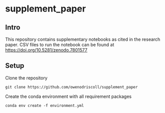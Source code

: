 # supplement_paper
## Intro
This repository contains supplementary notebooks as cited in the research paper. CSV files to run the notebook can be found at https://doi.org/10.5281/zenodo.7801577

## Setup

Clone the repository
```
git clone https://github.com/owenodriscoll/supplement_paper
```

Create the conda environment with all requirement packages
```
conda env create -f environment.yml
```

